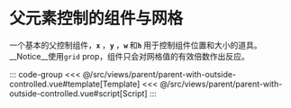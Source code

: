 <parentWithOutsideControlled/>

# 父元素控制的组件与网格

一个基本的父控制组件，<b>`x` </b>，<b>`y` </b>，<b>`w` </b>和<b>`h` </b> 用于控制组件位置和大小的道具。 __Notice__使用`grid` prop，组件只会对网格值的有效倍数作出反应。

::: code-group
<<< @/src/views/parent/parent-with-outside-controlled.vue#template[Template]
<<< @/src/views/parent/parent-with-outside-controlled.vue#script[Script]
:::